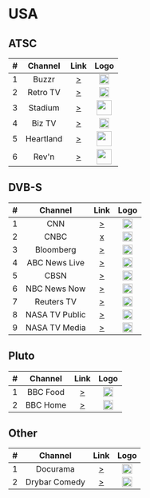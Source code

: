 <h1>USA</h1>

<h2>ATSC</h2>

| #   | Channel        | Link  | Logo |
|:---:|:--------------:|:-----:|:-----:
| 1   | Buzzr          | [>](https://buzzrota-web.amagi.tv/playlist480.m3u8) | <img height="20" src="https://i.imgur.com/VihFt5p.png"/> |
| 2   | Retro TV       | [>](https://bcovlive-a.akamaihd.net/5e531be3ed6c41229b2af2d9bffba88d/us-east-1/6183977686001/profile_1/chunklist.m3u8) | <img height="20" src="https://imgur.com/PNTYOgg.png" /> |
| 3   | Stadium        | [>](https://bcovlive-a.akamaihd.net/e64d564b9275484f85981d8c146fb915/us-east-1/5994000126001/profile_1/976f34cf5a614518b7b539cbf9812080/chunklist_ssaiV.m3u8) | <img height="30" src="https://imgur.com/6ae9E8d.png"/> |
| 4   | Biz TV         | [>](https://thegateway.app/BizTV/BizTV-Tones/chunks.m3u8?nimblesessionid=94690008) | <img height="20" src="https://i.imgur.com/cbGvXyF.jpg"/> |
| 5   | Heartland      | [>](https://bcovlive-a.akamaihd.net/1ad942d15d9643bea6d199b729e79e48/us-east-1/6183977686001/profile_1/chunklist.m3u8) |  <img height="30" src="https://imgur.com/a67bbag.png" /> |
| 6   | Rev'n          | [>](https://bcovlive-a.akamaihd.net/a71236fdda1747999843bd3d55bdd6fa/us-east-1/6183977686001/profile_1/chunklist.m3u8) | <img height="30" src="https://imgur.com/VUhqVgG.png" /> |

<h2>DVB-S</h2>

| #   | Channel        | Link  | Logo |
|:---:|:--------------:|:-----:|:-----:
| 1   | CNN            | [>](https://cnn-cnninternational-1-de.samsung.wurl.com/manifest/playlist.m3u8) | <img height="20" src="https://i.imgur.com/vyrc1I1.png"/> |
| 2   | CNBC           | [x]() | <img height="20" src="https://i.imgur.com/BTasyOy.png"/> |
| 3   | Bloomberg      | [>](https://cdn-videos.akamaized.net/btv/desktop/akamai/us/live/primary.m3u8) | <img height="20" src="https://i.imgur.com/VnCcH73.png"/> |
| 4   | ABC News Live | [>](https://content.uplynk.com/channel/3324f2467c414329b3b0cc5cd987b6be.m3u8) | <img height="20" src="https://i.imgur.com/7sJLzKi.png"/> |
| 5   | CBSN   | [>](https://cbsn-us-cedexis.cbsnstream.cbsnews.com/out/v1/55a8648e8f134e82a470f83d562deeca/master.m3u8) | <img height="20" src="https://i.imgur.com/nki2HDQ.png"/> |
| 6   | NBC News Now   | [>](http://dai2.xumo.com/xumocdn/p=roku/amagi_hls_data_xumo1212A-xumo-nbcnewsnow/CDN/playlist.m3u8) | <img height="20" src="https://i.imgur.com/v48mMRT.png"/> |
| 7   | Reuters TV   | [>](https://reuters-reuters-1-eu.rakuten.wurl.com/manifest/playlist.m3u8) | <img height="20" src="https://i.imgur.com/AbvCnoH.png"/> |
| 8   | NASA TV Public | [>](https://ntv1.akamaized.net/hls/live/2014075/NASA-NTV1-HLS/master_2000.m3u8) | <img height="20" src="https://i.imgur.com/rmyfoOI.png"/> |
| 9   | NASA TV Media  | [>](https://ntv2.akamaized.net/hls/live/2013923/NASA-NTV2-HLS/master.m3u8) | <img height="20" src="https://i.imgur.com/rmyfoOI.png"/> |

<h2>Pluto</h2>

| #   | Channel        | Link  | Logo |
|:---:|:--------------:|:-----:|:-----:
| 1   | BBC Food   | [>](https://service-stitcher.clusters.pluto.tv/v1/stitch/embed/hls/channel/5fb5844bf5514d0007945bda/master.m3u8?deviceId=channel&deviceModel=web&deviceVersion=1.0&appVersion=1.0&deviceType=rokuChannel&deviceMake=rokuChannel&deviceDNT=1&advertisingId=channel&embedPartner=rokuChannel&appName=rokuchannel&is_lat=1&bmodel=bm1&content=channel&platform=web&tags=ROKU_CONTENT_TAGS&coppa=false&content_type=livefeed&rdid=channel&genre=ROKU_ADS_CONTENT_GENRE&content_rating=ROKU_ADS_CONTENT_RATING&studio_id=viacom&channel_id=channel) | <img height="20" src="https://i.imgur.com/N3xiz4m.png"/> |
| 2   | BBC Home   | [>](https://service-stitcher.clusters.pluto.tv/v1/stitch/embed/hls/channel/5fb5836fe745b600070fc743/master.m3u8?deviceId=channel&deviceModel=web&deviceVersion=1.0&appVersion=1.0&deviceType=rokuChannel&deviceMake=rokuChannel&deviceDNT=1&advertisingId=channel&embedPartner=rokuChannel&appName=rokuchannel&is_lat=1&bmodel=bm1&content=channel&platform=web&tags=ROKU_CONTENT_TAGS&coppa=false&content_type=livefeed&rdid=channel&genre=ROKU_ADS_CONTENT_GENRE&content_rating=ROKU_ADS_CONTENT_RATING&studio_id=viacom&channel_id=channel) | <img height="20" src="https://i.imgur.com/Ii8DX1x.png"/> |

<h2>Other</h2>

| #   | Channel        | Link  | Logo |
|:---:|:--------------:|:-----:|:-----:
|1    | Docurama       | [>](https://cinedigm.vo.llnwd.net/conssui/amagi_hls_data_xumo1234A-docuramaA/CDN/master.m3u8) | <img height="20" src="https://i.imgur.com/bNg8mze.png"/> |
|2    | Drybar Comedy  | [>](https://drybar-drybarcomedy-1-ca.samsung.wurl.com/manifest/playlist.m3u8) | <img height="20" src="https://i.imgur.com/EldlmTp.png"/> |
